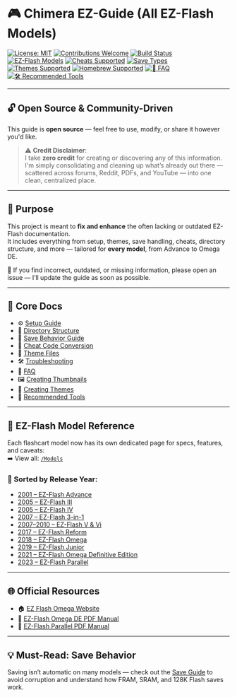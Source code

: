 # 🎮 Chimera EZ-Guide (All EZ-Flash Models)

[![License: MIT](https://img.shields.io/badge/license-MIT-blue.svg)](LICENSE)
[![Contributions Welcome](https://img.shields.io/badge/contributions-welcome-brightgreen.svg)](../../issues)
[![Build Status](https://img.shields.io/badge/status-WIP-yellow.svg)]()
[![EZ-Flash Models](https://img.shields.io/badge/models-EZ--Flash--All-blueviolet)](./Models)
[![Cheats Supported](https://img.shields.io/badge/Cheats-Supported-red)](./Cheats.md)
[![Save Types](https://img.shields.io/badge/Save%20Types-SRAM%2C%20FRAM%2C%20Flash128k-orange)](./Save.md)
[![Themes Supported](https://img.shields.io/badge/Themes-Supported-blue)](./Docs/Theme%20Files.md)
[![Homebrew Supported](https://img.shields.io/badge/Homebrew-Supported-blue)](./Homebrew.md)
[![🧠 FAQ](https://img.shields.io/badge/%F0%9F%A7%A0-FAQ-lightgrey)](./FAQ.md)
[![🛠 Recommended Tools](https://img.shields.io/badge/Tools-Recommended-brightgreen)](./Docs/Recommended%20Tools.md)

---

## 🔓 Open Source & Community-Driven

This guide is **open source** — feel free to use, modify, or share it however you'd like.

> ⚠️ **Credit Disclaimer**:  
> I take **zero credit** for creating or discovering any of this information.  
> I'm simply consolidating and cleaning up what’s already out there — scattered across forums, Reddit, PDFs, and YouTube — into one clean, centralized place.

---

## 📘 Purpose

This project is meant to **fix and enhance** the often lacking or outdated EZ-Flash documentation.  
It includes everything from setup, themes, save handling, cheats, directory structure, and more — tailored for **every model**, from Advance to Omega DE.

💬 If you find incorrect, outdated, or missing information, please open an issue — I’ll update the guide as soon as possible.

---

## 🧱 Core Docs

- ⚙️ [Setup Guide](./Docs/Setup.md)  
- 📁 [Directory Structure](./Docs/Directory%20Structure.md)  
- 💾 [Save Behavior Guide](./Docs/Save.md)  
- 🧪 [Cheat Code Conversion](./Cheats.md)  
- 🎨 [Theme Files](./Docs/Theme%20Files.md)  
- 🛠️ [Troubleshooting](./Troubleshooting/Troubleshooting.md)  
- 📘 [FAQ](./FAQ.md)  
- 🖼️ [Creating Thumbnails](./Tutorials/Creating%20Thumbnails.md)  
- 🎨 [Creating Themes](./Tutorials/Creating%20Themes.md)  
- 🔧 [Recommended Tools](./Docs/Recommended%20Tools.md)

---

## 🧭 EZ-Flash Model Reference

Each flashcart model now has its own dedicated page for specs, features, and caveats:  
➡️ View all: [`/Models`](./Models)

### 🔢 Sorted by Release Year:
- [2001 – EZ-Flash Advance](./Models/%5B2001%5D%20EZ-Flash%20Advance.md)
- [2005 – EZ-Flash III](./Models/%5B2005%5D%20EZ-Flash%20III.md)
- [2005 – EZ-Flash IV](./Models/%5B2005%5D%20EZ-Flash%20IV.md)
- [2007 – EZ-Flash 3-in-1](./Models/%5B2007%5D%20EZ-Flash%203in1.md)
- [2007–2010 – EZ-Flash V & Vi](./Models/%5B2007-2010%5D%20EZ-Flash%20V%20%26%20Vi.md)
- [2017 – EZ-Flash Reform](./Models/%5B2017%5D%20EZ-Flash%20Reform.md)
- [2018 – EZ-Flash Omega](./Models/%5B2018%5D%20EZ-Flash%20Omega.md)
- [2019 – EZ-Flash Junior](./Models/%5B2019%5D%20EZ-Flash%20Junior.md)
- [2021 – EZ-Flash Omega Definitive Edition](./Models/%5B2021%5D%20EZ-Flash%20Omega%20Definitive%20Edition.md)
- [2023 – EZ-Flash Parallel](./Models/%5B2023%5D%20EZ-Flash%20Parallel.md)

---

## 🌐 Official Resources

- 🏠 [EZ Flash Omega Website](https://www.ezflashomega.com/)
- 📑 [EZ-Flash Omega DE PDF Manual](https://www.ezflash.cn/omegade-en.pdf)
- 📄 [EZ-Flash Parallel PDF Manual](https://www.ezflash.cn/zip/EZP_E.pdf)

---

## 💡 Must-Read: Save Behavior

Saving isn’t automatic on many models — check out the [Save Guide](./Docs/Save.md) to avoid corruption and understand how FRAM, SRAM, and 128K Flash saves work.
